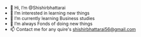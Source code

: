 - 👋 Hi, I’m @Shishirbhattarai
- 👀 I’m interested in learning new things
- 🌱 I’m currently learning Business studies
- 💞️ I’m always Fonds of doing new things
- 📫 Contact me for any quire's  shishirbhattarai56@gmail.com

<!---
shishirbhattarai/shishirbhattarai is a ✨ special ✨ repository because its `README.md` (this file) appears on your GitHub profile.
You can click the Preview link to take a look at your changes.
--->
